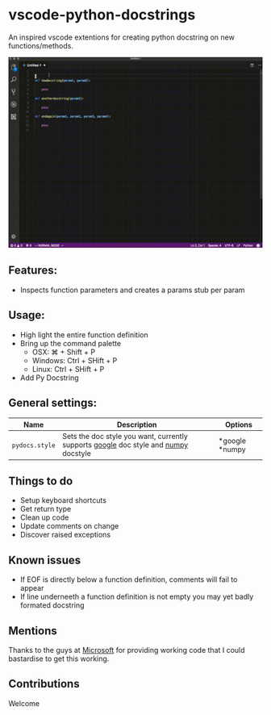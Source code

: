 # vscode-python-docstrings
An inspired vscode extentions for creating python docstring on new functions/methods.

![Demostration](https://raw.githubusercontent.com/azaugg/vscode-python-docstring/master/usage.gif)


## Features:
 - Inspects function parameters and creates a params stub per param

## Usage:
- High light the entire function definition
- Bring up the command palette 
   - OSX: &#8984; + Shift + P
   - Windows: Ctrl + SHift + P
   - Linux: Ctrl + SHift + P
- Add Py Docstring

## General settings:
|Name | Description| Options
|-----|------------|---------
|`pydocs.style`|Sets the doc style you want, currently supports [google](http://google.github.io/styleguide/pyguide.html#Comments) doc style and [numpy](https://github.com/numpy/numpy/blob/master/doc/HOWTO_DOCUMENT.rst.txt) docstyle| *google *numpy

## Things to do
 - Setup keyboard shortcuts
 - Get return type
 - Clean up code
 - Update comments on change
 - Discover raised exceptions

## Known issues
 - If EOF is directly below a function definition, comments will fail to appear
 - If line underneeth a function definition is not empty you may yet badly formated docstring

## Mentions
Thanks to the guys at [Microsoft](https://github.com/Microsoft/vscode-comment) for providing working code that I could bastardise to get this working.

## Contributions
Welcome
